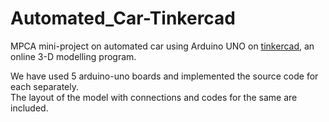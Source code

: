# Automated_Car-Tinkercad
MPCA mini-project on automated car using Arduino UNO on [tinkercad](https://www.tinkercad.com/), an online 3-D modelling program.  
  
We have used 5 arduino-uno boards and implemented the source code for each separately.  
The layout of the model with connections and codes for the same are included.
